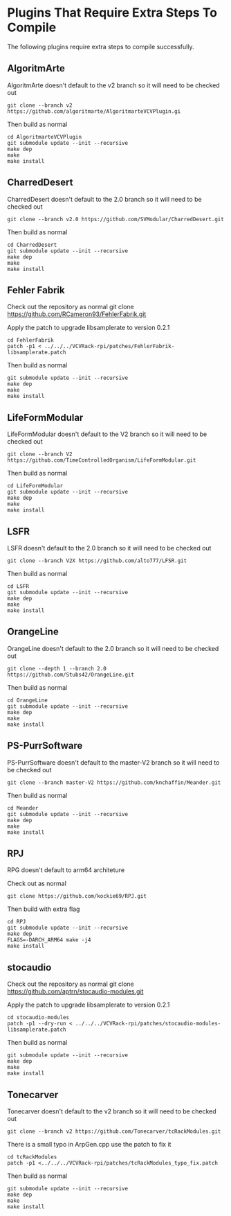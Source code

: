 # Plugins That Require Extra Steps To Compile
The following plugins require extra steps to compile successfully.

## AlgoritmArte
AlgoritmArte doesn't default to the v2 branch so it will need to be checked out

    git clone --branch v2 https://github.com/algoritmarte/AlgoritmarteVCVPlugin.gi

Then build as normal

    cd AlgoritmarteVCVPlugin
    git submodule update --init --recursive
    make dep
    make
    make install

## CharredDesert
CharredDesert doesn't default to the 2.0 branch so it will need to be checked out

    git clone --branch v2.0 https://github.com/SVModular/CharredDesert.git

Then build as normal

    cd CharredDesert
    git submodule update --init --recursive
    make dep
    make
    make install

## Fehler Fabrik
Check out the repository as normal
    git clone https://github.com/RCameron93/FehlerFabrik.git    

Apply the patch to upgrade libsamplerate to version 0.2.1

    cd FehlerFabrik
    patch -p1 < ../../../VCVRack-rpi/patches/FehlerFabrik-libsamplerate.patch

Then build as normal

    git submodule update --init --recursive
    make dep
    make
    make install

## LifeFormModular
LifeFormModular doesn't default to the V2 branch so it will need to be checked out

    git clone --branch V2 https://github.com/TimeControlledOrganism/LifeFormModular.git
    

Then build as normal

    cd LifeFormModular
    git submodule update --init --recursive
    make dep
    make
    make install

## LSFR
LSFR doesn't default to the 2.0 branch so it will need to be checked out

    git clone --branch V2X https://github.com/alto777/LFSR.git

Then build as normal

    cd LSFR
    git submodule update --init --recursive
    make dep
    make
    make install

## OrangeLine
OrangeLine doesn't default to the 2.0 branch so it will need to be checked out

    git clone --depth 1 --branch 2.0 https://github.com/Stubs42/OrangeLine.git

Then build as normal

    cd OrangeLine
    git submodule update --init --recursive
    make dep
    make
    make install

## PS-PurrSoftware
PS-PurrSoftware doesn't default to the master-V2 branch so it will need to be checked out

    git clone --branch master-V2 https://github.com/knchaffin/Meander.git

Then build as normal

    cd Meander
    git submodule update --init --recursive
    make dep
    make
    make install

## RPJ
RPG doesn't default to arm64 architeture

Check out as normal

    git clone https://github.com/kockie69/RPJ.git

Then build with extra flag

    cd RPJ
    git submodule update --init --recursive
    make dep
    FLAGS=-DARCH_ARM64 make -j4
    make install

## stocaudio
Check out the repository as normal
    git clone https://github.com/aptrn/stocaudio-modules.git

Apply the patch to upgrade libsamplerate to version 0.2.1

    cd stocaudio-modules
    patch -p1 --dry-run < ../../../VCVRack-rpi/patches/stocaudio-modules-libsamplerate.patch

Then build as normal

    git submodule update --init --recursive
    make dep
    make
    make install

## Tonecarver
Tonecarver doesn't default to the v2 branch so it will need to be checked out

    git clone --branch v2 https://github.com/Tonecarver/tcRackModules.git

There is a small typo in ArpGen.cpp use the patch to fix it

    cd tcRackModules
    patch -p1 <../../../VCVRack-rpi/patches/tcRackModules_typo_fix.patch

Then build as normal

    git submodule update --init --recursive
    make dep
    make
    make install
